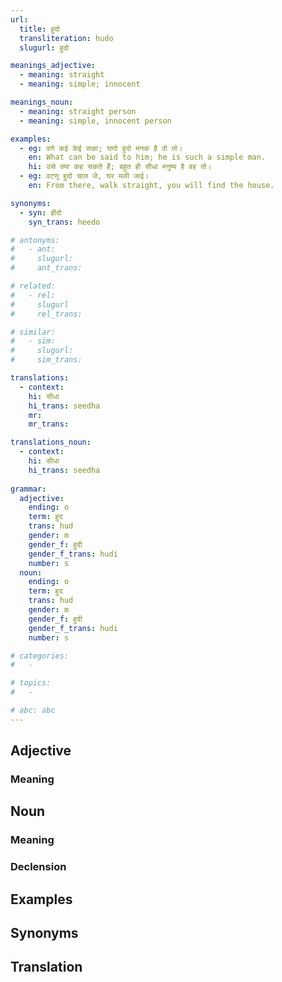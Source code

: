 ```yaml
---
url: 
  title: हुदो
  transliteration: hudo
  slugurl: हुदो

meanings_adjective:
  - meaning: straight
  - meaning: simple; innocent

meanings_noun:
  - meaning: straight person
  - meaning: simple, innocent person

examples:
  - eg: वणे कई केई सका; घणो हुदो मनक है वो तो।
    en: What can be said to him; he is such a simple man.
    hi: उसे क्या कह सकते हैं; बहुत ही सीधा मनुष्य है वह तो।
  - eg: वटणू हुदो चाल जे, घर मली जाई।
    en: From there, walk straight, you will find the house.

synonyms:
  - syn: हीदो
    syn_trans: heedo

# antonyms:
#   - ant:
#     slugurl:
#     ant_trans: 

# related:
#   - rel:
#     slugurl
#     rel_trans: 

# similar:
#   - sim: 
#     slugurl:
#     sim_trans:

translations:
  - context:
    hi: सीधा
    hi_trans: seedha
    mr: 
    mr_trans:

translations_noun:
  - context:
    hi: सीधा
    hi_trans: seedha
    
grammar:
  adjective:
    ending: o
    term: हुद
    trans: hud
    gender: m
    gender_f: हुदी
    gender_f_trans: hudi
    number: s
  noun:
    ending: o
    term: हुद
    trans: hud
    gender: m
    gender_f: हुदी
    gender_f_trans: hudi
    number: s

# categories:
#   -

# topics:
#   -

# abc: abc   
---
```


## Adjective
<!-- <fos :grammar="grammar" :url="url"></fos> -->

### Meaning
<meaning :meanings="meanings_adjective" :url="url"></meaning>

<!-- ### Antonyms
<ant :ant="antonyms" :url="url"></ant> -->

<!-- ### Related
<related :related="related" :url="url"></related> -->

<!-- ### Similar
<similar :similar="similar" :url="url"></similar> -->

## Noun
<!-- <fos :grammar="grammar" :url="url"></fos> -->

### Meaning
<meaning :meanings="meanings_noun" :url="url"></meaning>

<!-- ### Antonyms
<ant :ant="antonyms" :url="url"></ant> -->

### Declension
<noun-decl :grammar="grammar" :url="url"></noun-decl>

<!-- ### Related
<related :related="related" :url="url"></related> -->

<!-- ### Similar
<similar :similar="similar" :url="url"></similar> -->

## Examples
<eg :eg="examples" :url="url"></eg>

## Synonyms
<syn :syn="synonyms" :url="url"></syn>

## Translation
<translation :translation="translations" :url="url"></translation>

